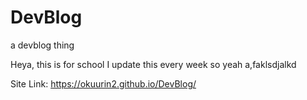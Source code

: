 # DevBlog
a devblog thing


Heya, this is for school
I update this every week so yeah a,faklsdjalkd

Site Link: https://okuurin2.github.io/DevBlog/
